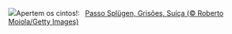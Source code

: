 ![](https://www.bing.com/th?id=OHR.SplugenPass_PT-BR0721190806_UHD.jpg&w=1000)Apertem os cintos!:&nbsp;&ensp;[Passo Splügen, Grisões, Suíça (© Roberto Moiola/Getty Images)](https://www.bing.com/th?id=OHR.SplugenPass_PT-BR0721190806_UHD.jpg)
<br><br/>
